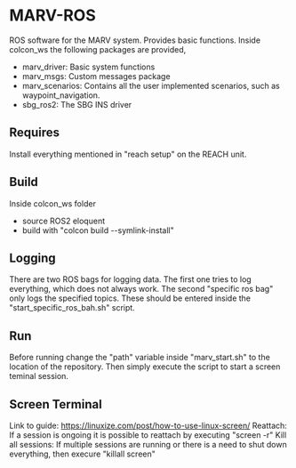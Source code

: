# MARV-ROS
ROS software for the MARV system. Provides basic functions. Inside colcon_ws the following packages are provided,
- marv_driver: Basic system functions
- marv_msgs: Custom messages package
- marv_scenarios: Contains all the user implemented scenarios, such as waypoint_navigation.
- sbg_ros2: The SBG INS driver

## Requires
Install everything mentioned in "reach setup" on the REACH unit.

## Build
Inside colcon_ws folder
- source ROS2 eloquent
- build with "colcon build --symlink-install"

## Logging
There are two ROS bags for logging data. The first one tries to log everything, which does not always work. The second "specific ros bag" only logs the specified topics. These should be entered inside the "start_specific_ros_bah.sh" script.

## Run
Before running change the "path" variable inside "marv_start.sh" to the location of the repository.
Then simply execute the script to start a screen teminal session.

## Screen Terminal
Link to guide: https://linuxize.com/post/how-to-use-linux-screen/
Reattach: If a session is ongoing it is possible to reattach by executing "screen -r"
Kill all sessions: If multiple sessions are running or there is a need to shut down everything, then execure "killall screen"
